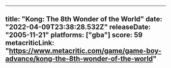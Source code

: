 
---
title: "Kong: The 8th Wonder of the World"
date: "2022-04-09T23:38:28.532Z"
releaseDate: "2005-11-21"
platforms: ["gba"]
score: 59
metacriticLink: "https://www.metacritic.com/game/game-boy-advance/kong-the-8th-wonder-of-the-world"
---

